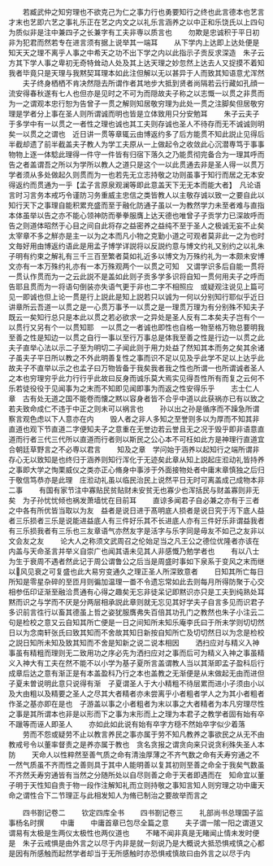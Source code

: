 <!-- { "loadSidebar": true } -->
　　若臧武仲之知穷理也不欲克己为仁之事力行也勇要知行之终也此言德本也艺言才末也艺即六艺之事礼乐正在艺之内文之以礼乐言涵养之以中正和乐饶氏以上四句为质似非是注中兼四子之长兼字有工夫非専以质言也
　　勿欺是忠诚积于平日初非为犯君而然若专在进言须有据上说举其一端耳
　　从下学内上达即上达处便是知天天之理不离乎人事之中希天之功不出下学之内以此指示子贡反求深造　朱子云方其下学人事之卑初无奇特耸动人处及其上达天理之妙忽然上达去人又捉摸不着知我者毕竟只是天理与我黙契耳理本如此注但解以无以甚异于人而致其知语意尤浑然
　　夫子终身栖栖不肯决然隠去所谓作者其地步大抵到贤者尚隔若云行藏如孔顔一流安得春秋遂有七人也但亦是见时之不可为而隠故夫子称之以志慨一以贯之非贯而为一之谓观本忠行恕为告曾子一贯之解则知居敬穷理为此处一贯之注脚矣但居敬穷理是学者分上事在圣人则所谓诚而明也皆是立体致用只分安勉耳
　　朱子云夫子于多学中有一以贯之一者性之理也诚也其工夫则存诚也圣人不待存而无不诚诚则明矣一以贯之之谓也　近日讲一贯等章辄云由博返约多了后方能贯不知此説止见得后半截却遗了前半截盖夫子教人为学工夫原从一上做起令之收敛此心沉潜専笃于事事物物上逐一体騐此理得一件守一件皆有归宿下落久之乃能贯彻完备合为一理其呼而告之者盖谓吾之所以为学所以教人之道只是这个一以此贯通去非是圣人得一以贯万学者须从多处做起久则贯而为一也若先无立志持敬之功则虽事于知行而居之无本安得返约而贯通为一乎【孟子言原泉观澜等即此意盖天下无无本而能大者】　凡论语言时习言务本戒巧令谨防习务重威主忠信之类皆教人以主敬存诚以致一之要自此以知行天下之事理自能积累充盛而至于融化防通子虽以一为教然学力未至者难与直指本体虽举以告之亦不能心领神防而拳拳服膺上达天德也唯曾子子贡学力已深故呼而告之则道体昭然于心目之间自此将存之益密养之益纯不至于圣人之极诚无妄不止矣太宰章不多之觧亦是主一以为之本而凡小物之克勤小道之可观者莫非此一之为也时文毎好用由博返约语此是用孟子博学详説将以反説约意与博文约礼又别约之以礼朱子明有约束之解礼有三千三百至繁者莫如礼近多以博文为万殊约礼为一本颇未安博文亦有一本万殊约礼亦有一本万殊观两个一以贯之可知　又谓学识多后自能一贯将一贯认作贯而为一之云此説不是盖如此则子贡多学多识将自知一贯何用夫子之呼而告耶且贯而为一将语句倒装亦失语气更于非也二字不相照应　或疑观注说见上篇可见一即诚也但上论一贯是行上説此是知上説若只以诚为一何以分别知行耶似乎近日讲章所云吾道一以贯之是一心贯万事予一以贯之是一理贯万理为有分别殊不知夫子既云一矣知行总只是本此以贯之若必欲求一之异处是圣人反有二本矣夫子岂有个一以贯行又另有个一以贯知耶　一以贯之一者诚也即性也自格一物至格万物总要明我至善之性是知边一以贯之自行一事以至行万事总是体我至善之性是行边一以贯之此夫子直举心法以示二子至为明切二子闻此则于用力处益了然知其本而务之矣其余诸子虽夫子平日所以教之不外此明善复性之事而识不足以见及乎此学不足以上达乎此故夫子不直举以示之也孟子曰万物皆备于我矣我者我之性也所谓一也所谓诚者圣人之本也穷理穷乎此力行行乎此故曰反身而诚乐莫大焉实见得吾性所有而复之云何不乐若徒役役于见闻事为之末而不知即见闻即事为而返之性安得乐乎
　　志士仁人章　古有处无道之国不能卷而懐之黙以容身者皆不合乎中道以此获祸亦已有以致之若夫致命成仁不违于中正之则未可以祸言也
　　孙以出之孙是循序而不躁急所谓察言观色虑以下人意亦在内
　　毁人者之非人多知之至誉则多以为厚而不知其非直道也观下节直道二字便知夫子之意重在无誉边若云誉且无之况于毁乎即非语意直道而行者三代三代所以直道而行者则以斯民之公心本不可枉如此方是神理行直道宜合朝廷草野言之不必専以君言
　　知及之章　学问始于涵养以起知行之端所谓非存心无以致知是也终归于涵养则知行浑化于无迹矣此章从知上説起庄涖动礼皆持养之事即大学之恂栗威仪之类亦正心脩身中事涉于外面接物处者中庸末章慎独之后归于敬信笃恭亦是此理　庄涖动礼虽以临民治民上说然平日无时可离盖成己成物本非二事
　　有国有家节注中寡贴民贫贴财未安贫无也寡少也浑括民与财盖寡则非无矣　为子孙忧忧倾也祸发萧墙忧在目前耳
　　直谅多闻君子自必兼之亦有于三者之中各有所优皆当取以为友　益者是说日进于髙明底人损者是说日究于汚下底人益者三乐损者三乐是说能进益底人有三件好乐其不长进底人亦有三件好乐非谓益我者有三乐损我者有三乐也三友章语气亦然友字是活字与乐字同是毋友不如己之友非以文会友之友
　　论大人之称须文武周召之伦始足当之凡王公之德位优隆者亦该在内盖与天命圣言并举义自崇广也闻其语未见其人非感慨乃勉学者也
　　有以八士为生于衰周不遇者然此记于周公谓鲁公之后当是周盛时事如下泉系于变风之末而继以风见衰之可复盛也此大易穷变通久之理正圣人所深致意者
　　日知其所亡每日所知是零星杂碎的至匝月则徧加温理一畨不令遗忘常如此去则每月所得防聚于心交相参伍印证渐至融洽贯通有心得之趣矣无忘非徒呆记即黙识亦只是工夫到纯熟处耳黙而识之与学而不厌是分两层相承説此章则就无忘见其好学夫子自言多见而识君子多识前言徃行以畜其德虽上哲之姿犹服膺弗失百倍其功孔门之教然也朱子小注云二句是检校之意又云自知其所亡便是一日之间知所未知乐庵李氏曰于所未学则切切然日以为念南轩张氏曰致其知而不舍故其知日新按自知所亡及切切然日以为念是检校之説日知所未知及致其知而不舍是知新之说二说本相因
　　洒扫应对与精义入神事虽有精粗而理则无二致用功之序必先为洒扫应对之事而后可为精义入神之事虽精义入神大有工夫在然不能不以小学为基子夏所言盖谓教人当以其渐即孟子盈科后行成章后达之意有渐正是有本盖盈科乃行之本也盖教之无渐便是从末做起无由而进但子夏未曽说明此意只说得有渐　子夏谓圣人于大小精粗不待层累而进小子须由小以及大由粗以及精要之圣人之尽其大者精者亦未尝离乎小者粗者学人之为其小者粗者作圣之基亦即在是也　子游盖以事之小者粗者为末以事之大者精者为本凡穷理尽性之事是其所谓本也非是以形而下之事为末形而上之理为本君子之教学者固有始有卒不躐等而诬人即圣人
　　亦如此如此说有始有卒字方穏不然始卒字似少着落
　　劳而不怨或疑劳不止以教言养民之事亦属于劳不知凡教养之事欲民之从无不由教戒号令以董率督责之是养亦属于教也　贪名贪报之谓贪向来只说贪利殊失圣人本防
　　天命人以性粹然至善气质之命有清浊厚薄之不齐气数之命有夭寿穷通之不一然气质虽不齐而性之善则具于其中人能明善以复其初则至善之命全于我矣气数虽不齐然夭寿穷通皆有当然之分随所处以自尽则善之命于天者即遇而在　知命宜以董子明于天性知自贵于物一段作注解知礼而立则持敬之事知言知人则穷理之功中庸天命之谓性合下二节理正与此相发知人为脩已制治之要故举而言之













　　四书劄记卷二
　　钦定四库全书
　　四书劄记卷三
　　礼部尚书总理国子监事杨名时撰
　　中庸
　　中庸首章已包尽全篇之意
　　夫子谓一隂一阳之谓道又谓易有太极是生两仪太极性也两仪道也
　　不睹不闻非真是无睹闻止情未发时便是　朱子云戒惧是由外言之以尽于内非是就一刻说乃是大概说大抵恐惧戒慎之心都是因有所感触而起然学者却当于无所感触时亦恐惧戒慎故曰由外言之以尽于内
